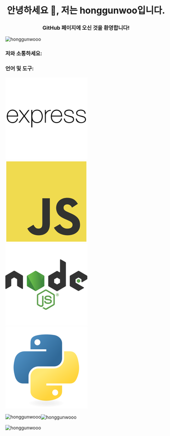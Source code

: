 <h1 align="center">안녕하세요 👋, 저는 honggunwoo입니다.</h1>
<h3 align="center">GitHub 페이지에 오신 것을 환영합니다!</h3>

<p align="left"> <img src="https://komarev.com/ghpvc/?username=honggunwooo&label=Profile%20views&color=0e75b6&style=flat" alt="honggunwooo" /> </p>

<h3 align="left">저와 소통하세요:</h3>
<p align="left">
</p>

<h3 align="left">언어 및 도구:</h3>
<p align="left"> <a href="https://expressjs.com" target="_blank" rel="noreferrer"> <img src="https://raw.githubusercontent.com/devicons/devicon/master/icons/express/express-original-wordmark.svg" alt="익스프레스" 너비="40" 높이="40"/> </a> <a href="https://developer.mozilla.org/en-US/docs/웹/자바스크립트" target="_blank" rel="noreferrer"> <img src="https://raw.githubusercontent.com/devicons/devicon/master/icons/javascript/javascript-original.svg" alt="자바스크립트" 너비="40" 높이="40"/> </a> <a href="https://nodejs.org" target="_blank" rel="noreferrer"> <img src="https://raw.githubusercontent.com/devicons/devicon/master/icons/nodejs/nodejs-original-wordmark.svg" alt="nodejs" 너비="40" 높이="40"/> </a> <a href="https://www.python.org" target="_blank" rel="noreferrer"> <img src="https://raw.githubusercontent.com/devicons/devicon/master/icons/python/python-original.svg" alt="파이썬" 너비="40" 높이="40"/> </a> </p>

<p><img align="left" src="https://github-readme-stats.vercel.app/api/top-langs?username=honggunwooo&show_icons=true&locale=ko&layout=compact" alt="honggunwooo" /></p>

<p> <img align="center" src="https://github-readme-stats.vercel.app/api?username=honggunwooo&show_icons=true&locale=ko" alt="honggunwooo" /></p>

<p><img align="center" src="https://github-readme-streak-stats.herokuapp.com/?user=honggunwooo&" alt="honggunwooo" /></p>

